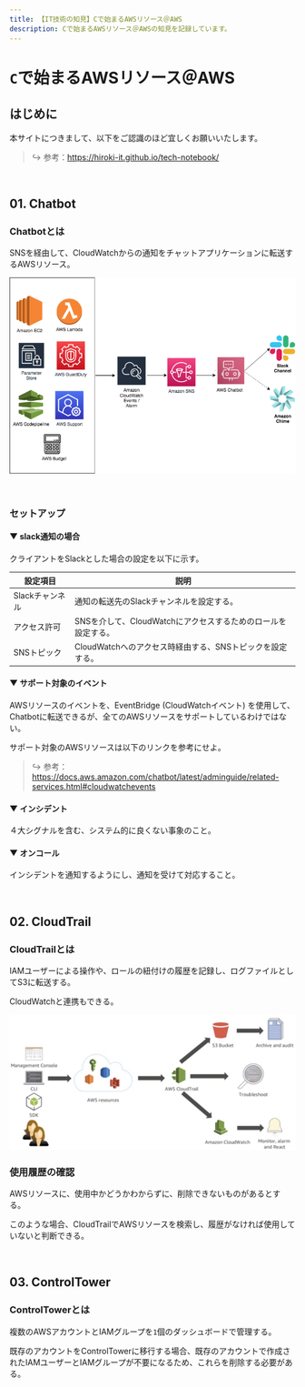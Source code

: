 ```yaml
---
title: 【IT技術の知見】Cで始まるAWSリソース＠AWS
description: Cで始まるAWSリソース＠AWSの知見を記録しています。
---
```


# `C`で始まるAWSリソース＠AWS

## はじめに

本サイトにつきまして、以下をご認識のほど宜しくお願いいたします。

> ↪️ 参考：https://hiroki-it.github.io/tech-notebook/

<br>

## 01. Chatbot

### Chatbotとは

SNSを経由して、CloudWatchからの通知をチャットアプリケーションに転送するAWSリソース。

![ChatbotとSNSの連携](https://raw.githubusercontent.com/hiroki-it/tech-notebook-images/master/images/ChatbotとSNSの連携.png)

<br>

### セットアップ

#### ▼ slack通知の場合

クライアントをSlackとした場合の設定を以下に示す。

| 設定項目        | 説明                                                          |
| --------------- | ------------------------------------------------------------- |
| Slackチャンネル | 通知の転送先のSlackチャンネルを設定する。                     |
| アクセス許可    | SNSを介して、CloudWatchにアクセスするためのロールを設定する。 |
| SNSトピック     | CloudWatchへのアクセス時経由する、SNSトピックを設定する。     |

#### ▼ サポート対象のイベント

AWSリソースのイベントを、EventBridge (CloudWatchイベント) を使用して、Chatbotに転送できるが、全てのAWSリソースをサポートしているわけではない。

サポート対象のAWSリソースは以下のリンクを参考にせよ。

> ↪️ 参考：https://docs.aws.amazon.com/chatbot/latest/adminguide/related-services.html#cloudwatchevents

#### ▼ インシデント

４大シグナルを含む、システム的に良くない事象のこと。

#### ▼ オンコール

インシデントを通知するようにし、通知を受けて対応すること。

<br>

## 02. CloudTrail

### CloudTrailとは

IAMユーザーによる操作や、ロールの紐付けの履歴を記録し、ログファイルとしてS3に転送する。

CloudWatchと連携もできる。

![CloudTrailとは](https://raw.githubusercontent.com/hiroki-it/tech-notebook-images/master/images/CloudTrailとは.jpeg)

### 使用履歴の確認

AWSリソースに、使用中かどうかわからずに、削除できないものがあるとする。

このような場合、CloudTrailでAWSリソースを検索し、履歴がなければ使用していないと判断できる。

<br>

## 03. ControlTower

### ControlTowerとは

複数のAWSアカウントとIAMグループを`1`個のダッシュボードで管理する。

既存のアカウントをControlTowerに移行する場合、既存のアカウントで作成されたIAMユーザーとIAMグループが不要になるため、これらを削除する必要がある。

<br>
